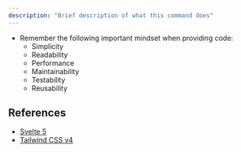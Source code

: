 ```yaml
---
description: "Brief description of what this command does"
---
```


- Remember the following important mindset when providing code:
  - Simplicity
  - Readability
  - Performance
  - Maintainability
  - Testability
  - Reusability

## References

- [Svelte 5](${workspaceFolder}/.github/instructions/svelte.instructions.md)
- [Tailwind CSS v4](${workspaceFolder}/.github/instructions/tailwindCSS.instructions.md)
